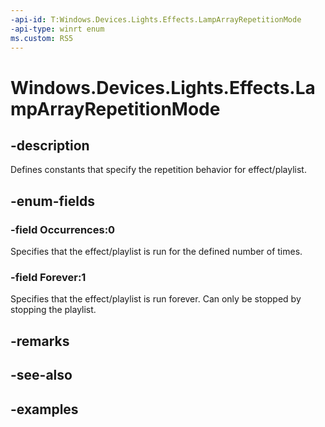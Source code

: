 ```yaml
---
-api-id: T:Windows.Devices.Lights.Effects.LampArrayRepetitionMode
-api-type: winrt enum
ms.custom: RS5
---
```


<!-- Enumeration syntax.
public enum LampArrayRepetitionMode : int 
-->

# Windows.Devices.Lights.Effects.LampArrayRepetitionMode

## -description
Defines constants that specify the repetition behavior for effect/playlist.

## -enum-fields
### -field Occurrences:0
Specifies that the effect/playlist is run for the defined number of times.

### -field Forever:1
Specifies that the effect/playlist is run forever. Can only be stopped by stopping the playlist.

## -remarks

## -see-also

## -examples

